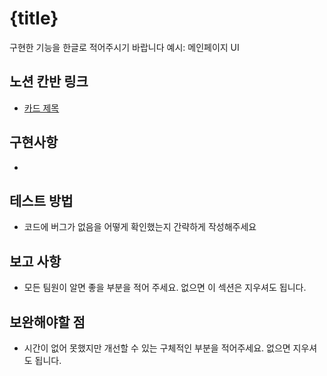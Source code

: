 # {title}

구현한 기능을 한글로 적어주시기 바랍니다
예시: 메인페이지 UI

## 노션 칸반 링크

- [카드 제목](url주소)

## 구현사항

-

## 테스트 방법

- 코드에 버그가 없음을 어떻게 확인했는지 간략하게 작성해주세요

## 보고 사항

- 모든 팀원이 알면 좋을 부분을 적어 주세요. 없으면 이 섹션은 지우셔도 됩니다.

## 보완해야할 점

- 시간이 없어 못했지만 개선할 수 있는 구체적인 부분을 적어주세요. 없으면 지우셔도 됩니다.
